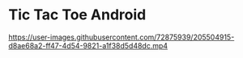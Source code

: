 # Tic Tac Toe Android
 



https://user-images.githubusercontent.com/72875939/205504915-d8ae68a2-ff47-4d54-9821-a1f38d5d48dc.mp4

